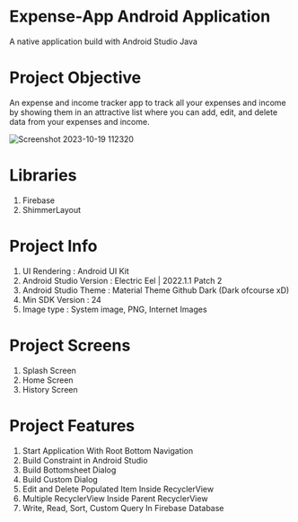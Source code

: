 # Expense-App Android Application
A native application build with Android Studio Java

# Project Objective
An expense and income tracker app to track all your expenses and income by showing them in an attractive list where you can add, edit, and delete data from your expenses and income.

![Screenshot 2023-10-19 112320](https://github.com/WilmanTb/Expense-App/assets/148366527/11944175-3c06-4f6f-a585-c4e63c9596b1)

# Libraries
1. Firebase
2. ShimmerLayout

# Project Info
1. UI Rendering : Android UI Kit
2. Android Studio Version : Electric Eel | 2022.1.1 Patch 2
3. Android Studio Theme : Material Theme Github Dark (Dark ofcourse xD)
4. Min SDK Version : 24
5. Image type : System image, PNG, Internet Images

# Project Screens
1. Splash Screen
2. Home Screen
3. History Screen

# Project Features
1. Start Application With Root Bottom Navigation
2. Build Constraint in Android Studio
3. Build Bottomsheet Dialog
4. Build Custom Dialog
5. Edit and Delete Populated Item Inside RecyclerView
6. Multiple RecyclerView Inside Parent RecyclerView
7. Write, Read, Sort, Custom Query In Firebase Database
